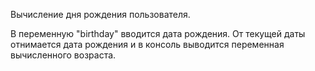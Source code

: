 Вычисление дня рождения пользователя.

В переменную "birthday" вводится дата рождения. От текущей даты отнимается дата рождения и в консоль выводится переменная вычисленного возраста.